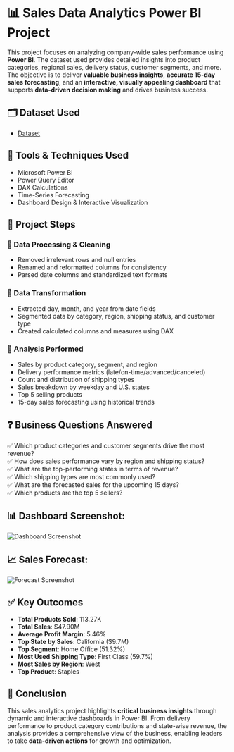 # 📊 Sales Data Analytics Power BI Project

This project focuses on analyzing company-wide sales performance using **Power BI**. The dataset used provides detailed insights into product categories, regional sales, delivery status, customer segments, and more. The objective is to deliver **valuable business insights**, **accurate 15-day sales forecasting**, and an **interactive, visually appealing dashboard** that supports **data-driven decision making** and drives business success.

## 🗂️ Dataset Used
- <a href="https://github.com/Koushik-2k25/Sales-Data-Analytics-Project/blob/main/Sales%20Dataset.xlsx">Dataset</a>

## 🧰 Tools & Techniques Used
- Microsoft Power BI
- Power Query Editor
- DAX Calculations
- Time-Series Forecasting
- Dashboard Design & Interactive Visualization

## 📌 Project Steps

### 🔹 Data Processing & Cleaning
- Removed irrelevant rows and null entries
- Renamed and reformatted columns for consistency
- Parsed date columns and standardized text formats

### 🔹 Data Transformation
- Extracted day, month, and year from date fields
- Segmented data by category, region, shipping status, and customer type
- Created calculated columns and measures using DAX

### 🔹 Analysis Performed
- Sales by product category, segment, and region
- Delivery performance metrics (late/on-time/advanced/canceled)
- Count and distribution of shipping types
- Sales breakdown by weekday and U.S. states
- Top 5 selling products
- 15-day sales forecasting using historical trends

## ❓ Business Questions Answered
✅ Which product categories and customer segments drive the most revenue?  
✅ How does sales performance vary by region and shipping status?  
✅ What are the top-performing states in terms of revenue?  
✅ Which shipping types are most commonly used?  
✅ What are the forecasted sales for the upcoming 15 days?  
✅ Which products are the top 5 sellers?

## 📊 Dashboard Screenshot:
![Dashboard Screenshot](https://github.com/user-attachments/assets/e35c7e7e-9f89-4af0-a571-0887df357296)

## 📈 Sales Forecast:
![Forecast Screenshot](https://github.com/user-attachments/assets/9c720058-cefc-43ce-be83-9972f9a8d4dc)

## ✅ Key Outcomes
- **Total Products Sold**: 113.27K  
- **Total Sales**: $47.90M  
- **Average Profit Margin**: 5.46%  
- **Top State by Sales**: California ($9.7M)  
- **Top Segment**: Home Office (51.32%)  
- **Most Used Shipping Type**: First Class (59.7%)  
- **Most Sales by Region**: West  
- **Top Product**: Staples  

## 📝 Conclusion

This sales analytics project highlights **critical business insights** through dynamic and interactive dashboards in Power BI. From delivery performance to product category contributions and state-wise revenue, the analysis provides a comprehensive view of the business, enabling leaders to take **data-driven actions** for growth and optimization.
